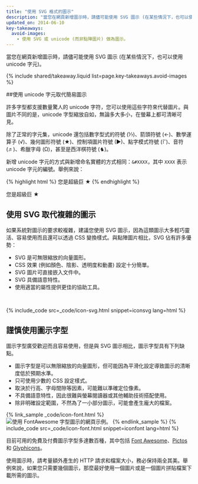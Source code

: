 ```yaml
---
title: "使用 SVG 格式的圖示"
description: "當您在網頁新增圖示時，請儘可能使用 SVG 圖示 (在某些情況下，也可以使用 unicode 字元)。"
updated_on: 2014-06-10
key-takeaways:
  avoid-images:
    - 使用 SVG 或 unicode (而非點陣圖片) 做為圖示。
---
```


<p class="intro">
  當您在網頁新增圖示時，請儘可能使用 SVG 圖示 (在某些情況下，也可以使用 unicode 字元)。
</p>





{% include shared/takeaway.liquid list=page.key-takeaways.avoid-images %}

##使用 unicode 字元取代簡易圖示

許多字型都支援數量驚人的 unicode 字符，您可以使用這些字符來代替圖片。與圖片不同的是，unicode 字型縮放自如，無論多大多小，在螢幕上都可清晰可見。

除了正常的字元集，unicode 還包括數字型式的符號 (&#8528;)、箭頭符號 (&#8592;)、數學運算子 (&#8730;)、幾何圖形符號 (&#9733;)、控制項圖片符號 (&#9654;)、點字模式符號 (&#10255;)、音符 (&#9836;)、希臘字母 (&#937;)，甚至是西洋棋符號 (&#9822;)。

新增 unicode 字元的方式與新增命名實體的方式相同：`&#XXXX`，其中 `XXXX` 表示 unicode 字元的編號。舉例來說：

{% highlight html %}
您是超級巨 &#9733;
{% endhighlight %}

您是超級巨 &#9733;

## 使用 SVG 取代複雜的圖示
如果系統對圖示的要求較複雜，建議您使用 SVG 圖示，因為這類圖示大多輕巧靈活、容易使用而且還可以透過 CSS 變換樣式。與點陣圖片相比，SVG 佔有許多優勢：

* SVG 是可無限縮放的向量圖形。
* CSS 效果 (例如顏色、陰影、透明度和動畫) 設定十分簡單。
* SVG 圖片可直接嵌入文件中。
* SVG 具備語意特性。
* 使用適當的屬性提供更佳的協助工具。

&nbsp;

{% include_code src=_code/icon-svg.html snippet=iconsvg lang=html %}

## 謹慎使用圖示字型

圖示字型廣受歡迎而且容易使用，但是與 SVG 圖示相比，圖示字型具有下列缺點。

* 圖示字型是可以無限縮放的向量圖形，但可能因為平滑化設定導致圖示的清晰度低於預期水準。
* 只可使用少數的 CSS 設定樣式。
* 取決於行高、字母間隙等因素，可能難以準確定位像素。
* 不具備語意特性，因此很難與螢幕閱讀器或其他輔助技術搭配使用。
* 除非明確設定範圍，不然為了一小部分圖示，可能會產生龐大的檔案。


{% link_sample _code/icon-font.html %}
<img src="img/icon-fonts.png" class="center"
srcset="img/icon-fonts.png 1x, img/icon-fonts-2x.png 2x"
alt="使用 FontAwesome 字型圖示的網頁示例。">
{% endlink_sample %}
{% include_code src=_code/icon-font.html snippet=iconfont lang=html %}

目前可用的免費及付費圖示字型多達數百種，其中包括 [Font Awesome](http://fortawesome.github.io/Font-Awesome/)、[Pictos](http://pictos.cc/) 和 [Glyphicons](http://glyphicons.com/)。

使用圖示時，請考量額外產生的 HTTP 請求和檔案大小，務必保持兩全其美。舉例來說，如果您只需要幾個圖示，那麼最好使用一個圖片或是一個圖片拼貼檔案下載所需的圖示。



